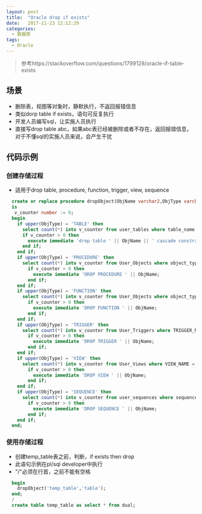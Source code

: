 ```yaml
---
layout: post
title:  "Oracle drop if exists"
date:   2017-11-23 12:12:29
categories:
  - 数据库
tags:
  - Oracle
---
```


> 参考https://stackoverflow.com/questions/1799128/oracle-if-table-exists

## 场景

* 删除表，视图等对象时，静默执行，不返回报错信息
* 类似dorp table if exists，语句可反复执行
* 开发人员编写sql，让实施人员执行
* 直接写drop table abc，如果abc表已经被删除或者不存在，返回报错信息，对于不懂sql的实施人员来说，会产生干扰

## 代码示例

### 创建存储过程

* 适用于drop table, procedure, function, trigger, view, sequence
```sql
  create or replace procedure dropObject(ObjName varchar2,ObjType varchar2)
  is
   v_counter number := 0;   
  begin    
    if upper(ObjType) = 'TABLE' then
      select count(*) into v_counter from user_tables where table_name = upper(ObjName);
      if v_counter > 0 then          
        execute immediate 'drop table ' || ObjName || ' cascade constraints';        
      end if;   
    end if;
    if upper(ObjType) = 'PROCEDURE' then
      select count(*) into v_counter from User_Objects where object_type = 'PROCEDURE' and OBJECT_NAME = upper(ObjName);
        if v_counter > 0 then          
          execute immediate 'DROP PROCEDURE ' || ObjName;        
        end if; 
    end if;
    if upper(ObjType) = 'FUNCTION' then
      select count(*) into v_counter from User_Objects where object_type = 'FUNCTION' and OBJECT_NAME = upper(ObjName);
        if v_counter > 0 then          
          execute immediate 'DROP FUNCTION ' || ObjName;        
        end if; 
    end if;
    if upper(ObjType) = 'TRIGGER' then
      select count(*) into v_counter from User_Triggers where TRIGGER_NAME = upper(ObjName);
        if v_counter > 0 then          
          execute immediate 'DROP TRIGGER ' || ObjName;
        end if; 
    end if;
    if upper(ObjType) = 'VIEW' then
      select count(*) into v_counter from User_Views where VIEW_NAME = upper(ObjName);
        if v_counter > 0 then          
          execute immediate 'DROP VIEW ' || ObjName;        
        end if; 
    end if;
    if upper(ObjType) = 'SEQUENCE' then
      select count(*) into v_counter from user_sequences where sequence_name = upper(ObjName);
        if v_counter > 0 then          
          execute immediate 'DROP SEQUENCE ' || ObjName;        
        end if; 
    end if;
  end;
```

### 使用存储过程

* 创建temp_table表之前，判断，if exists then drop
* 此语句示例在pl/sql developer中执行
* "/"必须在行首，之前不能有空格
```sql
  begin
    dropObject('temp_table','table');
  end;
  /
  create table temp_table as select * from dual;
```
